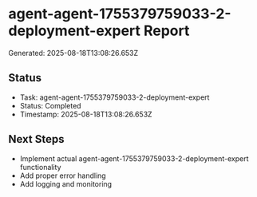 # agent-agent-1755379759033-2-deployment-expert Report

Generated: 2025-08-18T13:08:26.653Z

## Status
- Task: agent-agent-1755379759033-2-deployment-expert
- Status: Completed
- Timestamp: 2025-08-18T13:08:26.653Z

## Next Steps
- Implement actual agent-agent-1755379759033-2-deployment-expert functionality
- Add proper error handling
- Add logging and monitoring
